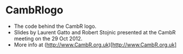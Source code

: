 CambRlogo
=========

- The code behind the CambR logo.
- Slides by Laurent Gatto and Robert Stojnic presented at the CambR meeting on the 29 Oct 2012.
- More info at (http://www.CambR.org.uk)[http://www.CambR.org.uk]
